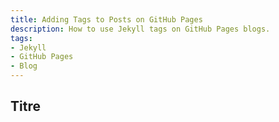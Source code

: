```yaml
---
title: Adding Tags to Posts on GitHub Pages
description: How to use Jekyll tags on GitHub Pages blogs.
tags:
- Jekyll
- GitHub Pages
- Blog
---
```


## Titre
